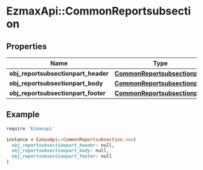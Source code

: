 # EzmaxApi::CommonReportsubsection

## Properties

| Name | Type | Description | Notes |
| ---- | ---- | ----------- | ----- |
| **obj_reportsubsectionpart_header** | [**CommonReportsubsectionpart**](CommonReportsubsectionpart.md) |  |  |
| **obj_reportsubsectionpart_body** | [**CommonReportsubsectionpart**](CommonReportsubsectionpart.md) |  |  |
| **obj_reportsubsectionpart_footer** | [**CommonReportsubsectionpart**](CommonReportsubsectionpart.md) |  |  |

## Example

```ruby
require 'Ezmaxapi'

instance = EzmaxApi::CommonReportsubsection.new(
  obj_reportsubsectionpart_header: null,
  obj_reportsubsectionpart_body: null,
  obj_reportsubsectionpart_footer: null
)
```

